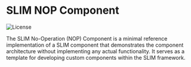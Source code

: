 # SLIM NOP Component

![License](https://img.shields.io/badge/license-Apache--2.0-green)

The SLIM No-Operation (NOP) Component is a minimal reference implementation of a
SLIM component that demonstrates the component architecture without implementing
any actual functionality. It serves as a template for developing custom
components within the SLIM framework.
